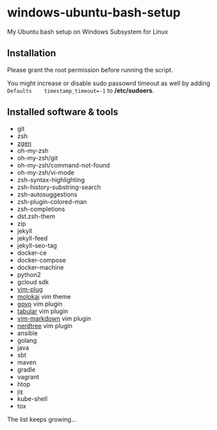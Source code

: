 # windows-ubuntu-bash-setup
My Ubuntu bash setup on Windows Subsystem for Linux

## Installation

Please grant the root permission before running the script.

You might increase or disable sudo passowrd timeout as well by adding `Defaults    timestamp_timeout=-1` to **/etc/sudoers**.

## Installed software & tools
* git
* zsh
* [zgen](https://github.com/tarjoilija/zgen)
* oh-my-zsh
* oh-my-zsh/git
* oh-my-zsh/command-not-found
* oh-my-zsh/vi-mode
* zsh-syntax-highlighting
* zsh-history-substring-search
* zsh-autosuggestions
* zsh-plugin-colored-man
* zsh-completions
* dst.zsh-them
* zip
* jekyll
* jekyll-feed
* jekyll-seo-tag
* docker-ce
* docker-compose
* docker-machine
* python2
* gcloud sdk
* [vim-plug](https://github.com/junegunn/vim-plug)
* [molokai](https://github.com/tomasr/molokai) vim theme
* [goyo](https://github.com/junegunn/goyo.vim) vim plugin
* [tabular](https://github.com/godlygeek/tabular) vim plugin
* [vim-markdown](https://github.com/plasticboy/vim-markdown) vim plugin
* [nerdtree](https://github.com/scrooloose/nerdtree) vim plugin
* ansible
* golang
* java
* sbt
* maven
* gradle
* vagrant
* htop
* jq
* kube-shell
* tox

The list keeps growing...
